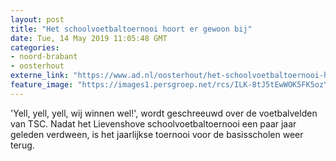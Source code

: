 ```yaml
---
layout: post
title: "Het schoolvoetbaltoernooi hoort er gewoon bij"
date: Tue, 14 May 2019 11:05:48 GMT
categories: 
- noord-brabant 
- oosterhout 
externe_link: "https://www.ad.nl/oosterhout/het-schoolvoetbaltoernooi-hoort-er-gewoon-bij~a8fad65a/"
feature_image: "https://images1.persgroep.net/rcs/ILK-8tJ5tEwWOK5FK5ozY_nHUmw/diocontent/148260512/_fitwidth/400/?appId=21791a8992982cd8da851550a453bd7f&quality=0.7"
---
```


'Yell, yell, yell, wij winnen wel!', wordt geschreeuwd over de voetbalvelden van TSC. Nadat het Lievenshove schoolvoetbaltoernooi een paar jaar geleden verdween, is het jaarlijkse toernooi voor de basisscholen weer terug.
